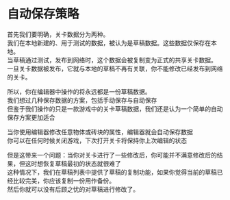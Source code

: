 # 自动保存策略

首先我们要明确，关卡数据分为两种。  
我们在本地新建的、用于测试的数据，被认为是草稿数据。这些数据仅保存在本地。  
当草稿通过测试，发布到网络时，这个数据会被复制变为正式的共享关卡数据。  
一旦关卡数据被发布，它就与本地的草稿不再有关联，你不能修改已经发布到网络的关卡。

所以，你在编辑器中操作的将永远都是一份草稿数据。  
我们想过几种保存数据的方案，包括手动保存与自动保存  
但鉴于我们操作的只是一款游戏中的关卡草稿数据，我们还是认为一个简单的自动保存方案更加适合  

当你使用编辑器修改任意物体或砖块的属性，编辑器就会自动保存数据  
你可以在任何时候关闭游戏，下次打开关卡将保持你上次编辑的状态  

但是这带来一个问题：当你对关卡进行了一些修改后，你可能并不满意修改后的结果，但这时想恢复草稿最初的状态就很难了  
这种情况下，我们在草稿列表中提供了草稿的复制功能，如果你觉得当前的草稿已经比较完美，你应该复制一份用作备份。  
然后你就可以没有后顾之忧的对草稿进行修改了。